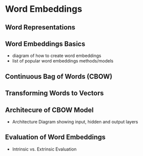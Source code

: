 # Word Embeddings

## Word Representations

## Word Embeddings Basics

- diagram of how to create word embeddings
- list of popular word embeddings methods/models

## Continuous Bag of Words (CBOW)

## Transforming Words to Vectors

## Architecure of CBOW Model

- Architecture Diagram showing input, hidden and output layers

## Evaluation of Word Embeddings

- Intrinsic vs. Extrinsic Evaluation
